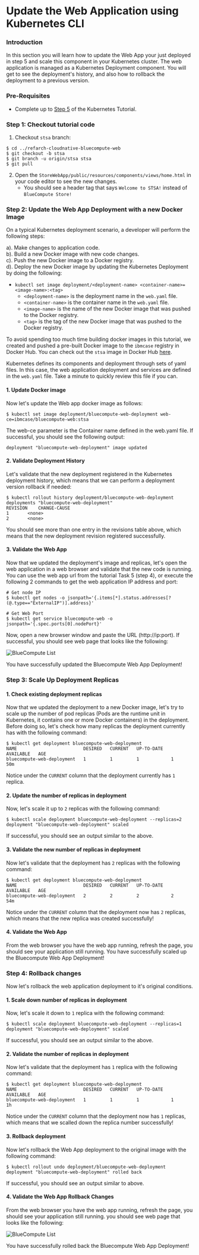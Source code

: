 # Update the Web Application using Kubernetes CLI


### Introduction
In this section you will learn how to update the Web App your just deployed in step 5 and scale this component in your Kubernetes cluster. The web application is managed as a Kubernetes Deployment component. You will get to see the deployment's history, and also how to rollback the deployment to a previous version.

### Pre-Requisites
* Complete up to [Step 5](https://cloudcontent.mybluemix.net/devops/method/tutorials/kubernetes?task=5) of the Kubernetes Tutorial.

### Step 1: Checkout tutorial code
1. Checkout `stsa` branch:

```
$ cd ../refarch-cloudnative-bluecompute-web
$ git checkout -b stsa
$ git branch -u origin/stsa stsa
$ git pull
```

2. Open the `StoreWebApp/public/resources/components/views/home.html` in your code editor to see the new changes.
    * You should see a header tag that says `Welcome to STSA!` instead of `BlueCompute Store!`

### Step 2: Update the Web App Deployment with a new Docker Image

On a typical Kubernetes deployment scenario, a developer will perform the following steps:

a). Make changes to application code.  
b). Build a new Docker image with new code changes.  
c). Push the new Docker image to a Docker registry.  
d). Deploy the new Docker image by updating the Kubernetes Deployment by doing the following:  
  * `kubectl set image deployment/<deployment-name> <container-name>=<image-name>:<tag>`  
     * `<deployment-name>` is the deployment name in the `web.yaml` file.  
     * `<container-name>` is the container name in the `web.yaml` file.  
     * `<image-name>` is the name of the new Docker image that was pushed to the Docker registry.  
     * `<tag>` is the tag of the new Docker image that was pushed to the Docker registry.  

To avoid spending too much time building docker images in this tutorial, we created and pushed a pre-built Docker image to the `ibmcase` registry in Docker Hub. You can check out the `stsa` image in Docker Hub [here](https://hub.docker.com/r/ibmcase/bluecompute-web/tags/).

Kubernetes defines its components and deployment through sets of yaml files. In this case, the web application deployment and services are defined in the `web.yaml` file. Take a minute to quickly review this file if you can.

#### 1. Update Docker image
Now let's update the Web app docker image as follows:

`$ kubectl set image deployment/bluecompute-web-deployment web-ce=ibmcase/bluecompute-web:stsa`

The web-ce parameter is the Container name defined in the web.yaml file.
If successful, you should see the following output:

`deployment "bluecompute-web-deployment" image updated`

#### 2. Validate Deployment History
Let's validate that the new deployment registered in the Kubernetes deployment history, which means that we can perform a deployment version rollback if needed:

```
$ kubectl rollout history deployment/bluecompute-web-deployment
deployments "bluecompute-web-deployment"
REVISION    CHANGE-CAUSE
1       <none>
2       <none>
```

You should see more than one entry in the revisions table above, which means that the new deployment revision registered successfully.

#### 3. Validate the Web App
Now that we updated the deployment's image and replicas, let's open the web application in a web browser and validate that the new code is running. You can use the web app url from the tutorial Task 5 (step 4), or execute the following 2 commands to get the web application IP address and port:

```
# Get node IP
$ kubectl get nodes -o jsonpath='{.items[*].status.addresses[?(@.type=="ExternalIP")].address}'

# Get Web Port
$ kubectl get service bluecompute-web -o jsonpath='{.spec.ports[0].nodePort}'
```

Now, open a new browser window and paste the URL (http://ip:port). If successful, you should see web page that looks like the following:

![BlueCompute List](static/bluecompute_stsa.png?raw=true)

You have successfully updated the Bluecompute Web App Deployment!

### Step 3: Scale Up Deployment Replicas

#### 1. Check existing deployment replicas
Now that we updated the deployment to a new Docker image, let's try to scale up the number of pod replicas (Pods are the runtime unit in Kubernetes, it contains one or more Docker containers) in the deployment. Before doing so, let's check how many replicas the deployment currently has with the following command:

```
$ kubectl get deployment bluecompute-web-deployment
NAME                         DESIRED   CURRENT   UP-TO-DATE   AVAILABLE   AGE
bluecompute-web-deployment   1         1         1            1           50m
```

Notice under the `CURRENT` column that the deployment currently has `1` replica.

#### 2. Update the number of replicas in deployment
Now, let's scale it up to `2` replicas with the following command:

```
$ kubectl scale deployment bluecompute-web-deployment --replicas=2
deployment "bluecompute-web-deployment" scaled
```

If successful, you should see an output similar to the above.

#### 3. Validate the new number of replicas in deployment
Now let's validate that the deployment has `2` replicas with the following command:

```
$ kubectl get deployment bluecompute-web-deployment
NAME                         DESIRED   CURRENT   UP-TO-DATE   AVAILABLE   AGE
bluecompute-web-deployment   2         2         2            2           54m
```

Notice under the `CURRENT` column that the deployment now has `2` replicas, which means that the new replica was created successfully!

#### 4. Validate the Web App
From the web browser you have the web app running, refresh the page, you should see your application still running.
You have successfully scaled up the Bluecompute Web App Deployment!


### Step 4: Rollback changes
Now let's rollback the web application deployment to it's original conditions.

#### 1. Scale down number of replicas in deployment
Now, let's scale it down to `1` replica with the following command:

```
$ kubectl scale deployment bluecompute-web-deployment --replicas=1
deployment "bluecompute-web-deployment" scaled
```

If successful, you should see an output similar to the above.

#### 2. Validate the number of replicas in deployment
Now let's validate that the deployment has `1` replica with the following command:

```
$ kubectl get deployment bluecompute-web-deployment
NAME                         DESIRED   CURRENT   UP-TO-DATE   AVAILABLE   AGE
bluecompute-web-deployment   1         1         1            1           1h
```

Notice under the `CURRENT` column that the deployment now has `1` replicas, which means that we scalled down the replica number successfully!

#### 3. Rollback deployment
Now let's rollback the Web App deployment to the original image with the following command:
```
$ kubectl rollout undo deployment/bluecompute-web-deployment
deployment "bluecompute-web-deployment" rolled back
```

If successful, you should see an output similar to above.

#### 4. Validate the Web App Rollback Changes
From the web browser you have the web app running, refresh the page, you should see your application still running. you should see web page that looks like the following:

![BlueCompute List](static/bluecompute_stsa_original.png?raw=true)

You have successfully rolled back the Bluecompute Web App Deployment!
